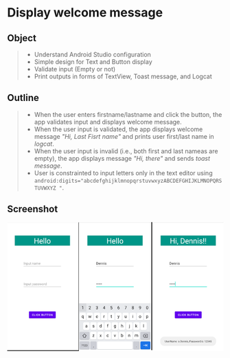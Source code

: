 # Display welcome message

## Object
>* Understand Android Studio configuration 
>* Simple design for Text and Button display
>* Validate input (Empty or not)
>* Print outputs in forms of TextView, Toast message, and Logcat

## Outline
>* When the user enters firstname/lastname and click the button, the app validates input and displays welcome message.
>* When the user input is validated, the app displays welcome message *"Hi, Last Fisrt name"* and prints user first/last name in *logcat*.
>* When the user input is invalid (i.e., both first and last nameas are empty), the app displays message *"Hi, there"* and sends *toast message*.
>* User is constrainted to input letters only in the text editor using `android:digits="abcdefghijklmnopqrstuvwxyzABCDEFGHIJKLMNOPQRSTUVWXYZ "`.

## Screenshot
<img src="https://github.com/chanlenium/Android-Mobile-App/blob/main/01_Android%20Introduction/DemoScreenShot.png" width="600" height="300" />


